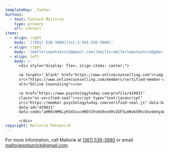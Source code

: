 ```yaml
---
templateKey: _footer
buttons:
  - text: Contact Mallorie
    type: primary
    url: contact
items:
  - align: right
    body: '[(561) 536-3980](tel:1-561-536-3980)'
  - align: right
    body: '[malloriepotaznick@gmail.com](mailto:malloriepotaznick@gmail.com)'
  - align: left
    body: >-
      <div style="display: flex; align-items: center;">

      <a target="_blank" href="https://www.onlinecounselling.com"><img
      src="https://www.onlinecounselling.com/members/certified-member-widget-white.jpg"
      alt="Online Counseling"></a>

      <a href="https://www.psychologytoday.com/profile/429831"
      class="sx-verified-seal"><script type="text/javascript"
      src="https://member.psychologytoday.com/verified-seal.js" data-badge="13"
      data-id="429831"
      data-code="aHR0cHM6Ly93d3cucHN5Y2hvbG9neXRvZGF5LmNvbS9hcGkvdmVyaWZpZWQtc2VhbC9zZWFscy9bQkFER0VdL3Byb2ZpbGUvW1BST0ZJTEVfSURdP2NhbGxiYWNrPXN4Y2FsbGJhY2s="></script></a>

      </div>
copyright: Mallorie Potaznick
---
```

For more information, call Mallorie at [(561) 536-3980‬](tel:1-561-536-3980) or email [malloriepotaznick@gmail.com](mailto:malloriepotaznick@gmail.com).
